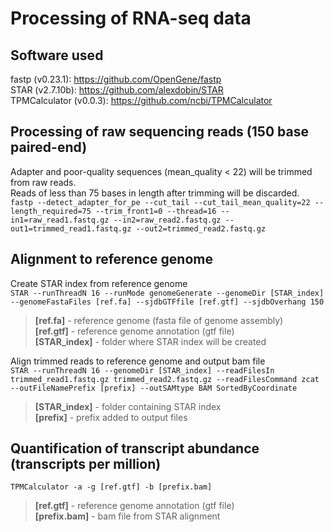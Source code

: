 # Processing of RNA-seq data  
## Software used
fastp (v0.23.1): https://github.com/OpenGene/fastp  
STAR (v2.7.10b): https://github.com/alexdobin/STAR  
TPMCalculator (v0.0.3): https://github.com/ncbi/TPMCalculator  

## Processing of raw sequencing reads (150 base paired-end)  
Adapter and poor-quality sequences (mean_quality < 22) will be trimmed from raw reads.  
Reads of less than 75 bases in length after trimming will be discarded.  
`fastp --detect_adapter_for_pe --cut_tail --cut_tail_mean_quality=22 --length_required=75 --trim_front1=0 --thread=16 --in1=raw_read1.fastq.gz --in2=raw_read2.fastq.gz --out1=trimmed_read1.fastq.gz --out2=trimmed_read2.fastq.gz`  

## Alignment to reference genome  
Create STAR index from reference genome  
`STAR --runThreadN 16 --runMode genomeGenerate --genomeDir [STAR_index] --genomeFastaFiles [ref.fa] --sjdbGTFfile [ref.gtf] --sjdbOverhang 150`  
> **[ref.fa]** - reference genome (fasta file of genome assembly)  
> **[ref.gtf]** - reference genome annotation (gtf file)  
> **[STAR_index]** - folder where STAR index will be created  

Align trimmed reads to reference genome and output bam file  
`STAR --runThreadN 16 --genomeDir [STAR_index] --readFilesIn trimmed_read1.fastq.gz trimmed_read2.fastq.gz --readFilesCommand zcat --outFileNamePrefix [prefix] --outSAMtype BAM SortedByCoordinate`  
> **[STAR_index]** - folder containing STAR index  
> **[prefix]** - prefix added to output files  

## Quantification of transcript abundance (transcripts per million)  
`TPMCalculator -a -g [ref.gtf] -b [prefix.bam]`  
> **[ref.gtf]** - reference genome annotation (gtf file)  
> **[prefix.bam]** - bam file from STAR alignment  
